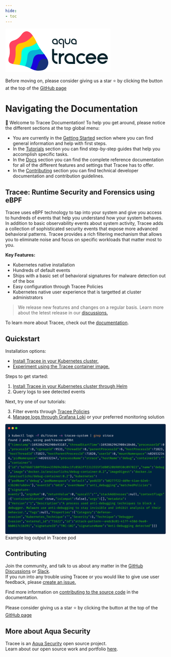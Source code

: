 ```yaml
---
hide:
- toc
---
```

![Tracee Logo >](images/tracee.png)

Before moving on, please consider giving us a star ⭐️
by clicking the button at the top of the [GitHub page](https://github.com/aquasecurity/tracee/)

# Navigating the Documentation

👋 Welcome to Tracee Documentation! To help you get around, please notice the different sections at the top global menu:

- You are currently in the [Getting Started](./) section where you can find general information and help with first steps.
- In the [Tutorials](./tutorials/overview) section you can find step-by-step guides that help you accomplish specific tasks.
- In the [Docs](./docs/overview) section you can find the complete reference documentation for all of the different features and settings that Tracee has to offer.
- In the [Contributing](./contributing/overview) section you can find technical developer documentation and contribution guidelines.

## Tracee: Runtime Security and Forensics using eBPF

Tracee uses eBPF technology to tap into your system and give you access to hundreds of events that help you understand how your system behaves.
In addition to basic observability events about system activity, Tracee adds a collection of sophisticated security events that expose more advanced behavioral patterns. 
Tracee provides a rich filtering mechanism that allows you to eliminate noise and focus on specific workloads that matter most to you.

**Key Features:**

* Kubernetes native installation
* Hundreds of default events
* Ships with a basic set of behavioral signatures for malware detection out of the box 
* Easy configuration through Tracee Policies 
* Kubernetes native user experience that is targetted at cluster administrators

> We release new features and changes on a regular basis. Learn more about the letest release in our [discussions.](https://github.com/aquasecurity/tracee/discussions)

To learn more about Tracee, check out the [documentation](https://aquasecurity.github.io/tracee/latest/docs/overview/). 

## Quickstart

Installation options:

- [Install Tracee in your Kubernetes cluster.](./getting-started/kubernetes-quickstart)
- [Experiment using the Tracee container image.](./getting-started/docker-quickstart)

Steps to get started:

1. [Install Tracee in your Kubernetes cluster through Helm](./getting-started/kubernetes-quickstart/)
2. Query logs to see detected events

Next, try one of our tutorials:

3. Filter events through [Tracee Policies](./tutorials/k8s-policies/) 
4. [Manage logs through Grafana Loki](./tutorials/promtail/) or your preferred monitoring solution

![Example log output in Tracee pod](./images/log-example.png)
Example log output in Tracee pod
## Contributing
  
Join the community, and talk to us about any matter in the [GitHub Discussions](https://github.com/aquasecurity/tracee/discussions) or [Slack](https://slack.aquasec.com).  
If you run into any trouble using Tracee or you would like to give use user feedback, please [create an issue.](https://github.com/aquasecurity/tracee/issues)

Find more information on [contributing to the source code](./contributing/overview/) in the documentation.

Please consider giving us a star ⭐️
by clicking the button at the top of the [GitHub page](https://github.com/aquasecurity/tracee/)

## More about Aqua Security

Tracee is an [Aqua Security](https://aquasec.com) open source project.  
Learn about our open source work and portfolio [here](https://www.aquasec.com/products/open-source-projects/).

